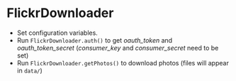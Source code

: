 # FlickrDownloader

* Set configuration variables. 
* Run `FlickrDownloader.auth()` to get *oauth_token* and *oauth_token_secret* (*consumer_key* and *consumer_secret* need to be set)
* Run `FlickrDownloader.getPhotos()` to download photos (files will appear in `data/`)